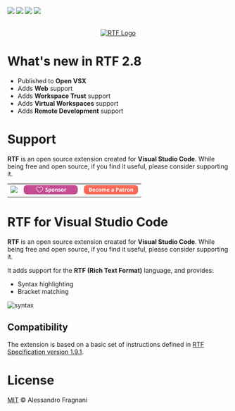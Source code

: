 [![](https://vsmarketplacebadges.dev/version-short/alefragnani.rtf.svg)](https://marketplace.visualstudio.com/items?itemName=alefragnani.rtf)
[![](https://vsmarketplacebadges.dev/downloads-short/alefragnani.rtf.svg)](https://marketplace.visualstudio.com/items?itemName=alefragnani.rtf)
[![](https://vsmarketplacebadges.dev/rating-short/alefragnani.rtf.svg)](https://marketplace.visualstudio.com/items?itemName=alefragnani.rtf)
[![](https://img.shields.io/github/actions/workflow/status/alefragnani/vscode-language-rtf/main.yml?branch=master)](https://github.com/alefragnani/vscode-language-rtf/actions?query=workflow%3ACI)

<p align="center">
  <br />
  <a title="Learn more about RTF" href="http://github.com/alefragnani/vscode-language-rtf"><img src="https://raw.githubusercontent.com/alefragnani/vscode-language-rtf/master/images/vscode-rtf-logo-readme.png" alt="RTF Logo" width="70%" /></a>
</p>

# What's new in RTF 2.8

* Published to **Open VSX**
* Adds **Web** support
* Adds **Workspace Trust** support
* Adds **Virtual Workspaces** support
* Adds **Remote Development** support

# Support

**RTF** is an open source extension created for **Visual Studio Code**. While being free and open source, if you find it useful, please consider supporting it.

<table align="center" width="60%" border="0">
  <tr>
    <td>
      <a title="Paypal" href="https://www.paypal.com/cgi-bin/webscr?cmd=_donations&business=EP57F3B6FXKTU&lc=US&item_name=Alessandro%20Fragnani&item_number=vscode%20extensions&currency_code=USD&bn=PP%2dDonationsBF%3abtn_donate_SM%2egif%3aNonHosted"><img src="https://www.paypalobjects.com/en_US/i/btn/btn_donate_SM.gif"/></a>
    </td>
    <td>
      <a title="GitHub Sponsors" href="https://github.com/sponsors/alefragnani"><img src="https://raw.githubusercontent.com/alefragnani/oss-resources/master/images/button-become-a-sponsor-rounded-small.png"/></a>
    </td>
    <td>
      <a title="Patreon" href="https://www.patreon.com/alefragnani"><img src="https://raw.githubusercontent.com/alefragnani/oss-resources/master/images/button-become-a-patron-rounded-small.png"/></a>
    </td>
  </tr>
</table>

# RTF for Visual Studio Code

**RTF** is an open source extension created for **Visual Studio Code**. While being free and open source, if you find it useful, please consider supporting it.

It adds support for the **RTF (Rich Text Format)** language, and provides:

* Syntax highlighting
* Bracket matching

![syntax](images/vscode-rtf-syntax.png)

## Compatibility

The extension is based on a basic set of instructions defined in [RTF Specification version 1.9.1](https://www.microsoft.com/en-us/download/details.aspx?id=10725). 

# License

[MIT](LICENSE.md) &copy; Alessandro Fragnani
